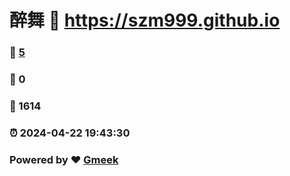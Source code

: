 # 醉舞 :link: https://szm999.github.io 
### :page_facing_up: [5](https://szm999.github.io/tag.html) 
### :speech_balloon: 0 
### :hibiscus: 1614 
### :alarm_clock: 2024-04-22 19:43:30 
### Powered by :heart: [Gmeek](https://github.com/Meekdai/Gmeek)
